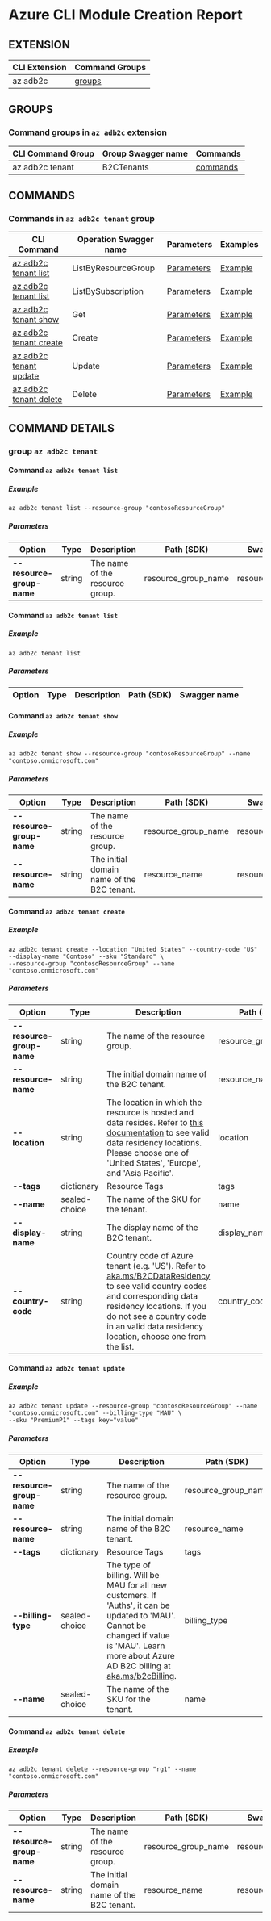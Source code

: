 # Azure CLI Module Creation Report

## EXTENSION
|CLI Extension|Command Groups|
|---------|------------|
|az adb2c|[groups](#CommandGroups)

## GROUPS
### <a name="CommandGroups">Command groups in `az adb2c` extension </a>
|CLI Command Group|Group Swagger name|Commands|
|---------|------------|--------|
|az adb2c tenant|B2CTenants|[commands](#CommandsInB2CTenants)|

## COMMANDS
### <a name="CommandsInB2CTenants">Commands in `az adb2c tenant` group</a>
|CLI Command|Operation Swagger name|Parameters|Examples|
|---------|------------|--------|-----------|
|[az adb2c tenant list](#B2CTenantsListByResourceGroup)|ListByResourceGroup|[Parameters](#ParametersB2CTenantsListByResourceGroup)|[Example](#ExamplesB2CTenantsListByResourceGroup)|
|[az adb2c tenant list](#B2CTenantsListBySubscription)|ListBySubscription|[Parameters](#ParametersB2CTenantsListBySubscription)|[Example](#ExamplesB2CTenantsListBySubscription)|
|[az adb2c tenant show](#B2CTenantsGet)|Get|[Parameters](#ParametersB2CTenantsGet)|[Example](#ExamplesB2CTenantsGet)|
|[az adb2c tenant create](#B2CTenantsCreate)|Create|[Parameters](#ParametersB2CTenantsCreate)|[Example](#ExamplesB2CTenantsCreate)|
|[az adb2c tenant update](#B2CTenantsUpdate)|Update|[Parameters](#ParametersB2CTenantsUpdate)|[Example](#ExamplesB2CTenantsUpdate)|
|[az adb2c tenant delete](#B2CTenantsDelete)|Delete|[Parameters](#ParametersB2CTenantsDelete)|[Example](#ExamplesB2CTenantsDelete)|


## COMMAND DETAILS

### group `az adb2c tenant`
#### <a name="B2CTenantsListByResourceGroup">Command `az adb2c tenant list`</a>

##### <a name="ExamplesB2CTenantsListByResourceGroup">Example</a>
```
az adb2c tenant list --resource-group "contosoResourceGroup"
```
##### <a name="ParametersB2CTenantsListByResourceGroup">Parameters</a> 
|Option|Type|Description|Path (SDK)|Swagger name|
|------|----|-----------|----------|------------|
|**--resource-group-name**|string|The name of the resource group.|resource_group_name|resourceGroupName|

#### <a name="B2CTenantsListBySubscription">Command `az adb2c tenant list`</a>

##### <a name="ExamplesB2CTenantsListBySubscription">Example</a>
```
az adb2c tenant list
```
##### <a name="ParametersB2CTenantsListBySubscription">Parameters</a> 
|Option|Type|Description|Path (SDK)|Swagger name|
|------|----|-----------|----------|------------|
#### <a name="B2CTenantsGet">Command `az adb2c tenant show`</a>

##### <a name="ExamplesB2CTenantsGet">Example</a>
```
az adb2c tenant show --resource-group "contosoResourceGroup" --name "contoso.onmicrosoft.com"
```
##### <a name="ParametersB2CTenantsGet">Parameters</a> 
|Option|Type|Description|Path (SDK)|Swagger name|
|------|----|-----------|----------|------------|
|**--resource-group-name**|string|The name of the resource group.|resource_group_name|resourceGroupName|
|**--resource-name**|string|The initial domain name of the B2C tenant.|resource_name|resourceName|

#### <a name="B2CTenantsCreate">Command `az adb2c tenant create`</a>

##### <a name="ExamplesB2CTenantsCreate">Example</a>
```
az adb2c tenant create --location "United States" --country-code "US" --display-name "Contoso" --sku "Standard" \
--resource-group "contosoResourceGroup" --name "contoso.onmicrosoft.com"
```
##### <a name="ParametersB2CTenantsCreate">Parameters</a> 
|Option|Type|Description|Path (SDK)|Swagger name|
|------|----|-----------|----------|------------|
|**--resource-group-name**|string|The name of the resource group.|resource_group_name|resourceGroupName|
|**--resource-name**|string|The initial domain name of the B2C tenant.|resource_name|resourceName|
|**--location**|string|The location in which the resource is hosted and data resides. Refer to [this documentation](https://aka.ms/B2CDataResidency) to see valid data residency locations. Please choose one of 'United States', 'Europe', and 'Asia Pacific'.|location|location|
|**--tags**|dictionary|Resource Tags|tags|tags|
|**--name**|sealed-choice|The name of the SKU for the tenant.|name|name|
|**--display-name**|string|The display name of the B2C tenant.|display_name|displayName|
|**--country-code**|string|Country code of Azure tenant (e.g. 'US'). Refer to [aka.ms/B2CDataResidency](https://aka.ms/B2CDataResidency) to see valid country codes and corresponding data residency locations. If you do not see a country code in an valid data residency location, choose one from the list.|country_code|countryCode|

#### <a name="B2CTenantsUpdate">Command `az adb2c tenant update`</a>

##### <a name="ExamplesB2CTenantsUpdate">Example</a>
```
az adb2c tenant update --resource-group "contosoResourceGroup" --name "contoso.onmicrosoft.com" --billing-type "MAU" \
--sku "PremiumP1" --tags key="value"
```
##### <a name="ParametersB2CTenantsUpdate">Parameters</a> 
|Option|Type|Description|Path (SDK)|Swagger name|
|------|----|-----------|----------|------------|
|**--resource-group-name**|string|The name of the resource group.|resource_group_name|resourceGroupName|
|**--resource-name**|string|The initial domain name of the B2C tenant.|resource_name|resourceName|
|**--tags**|dictionary|Resource Tags|tags|tags|
|**--billing-type**|sealed-choice|The type of billing. Will be MAU for all new customers. If 'Auths', it can be updated to 'MAU'. Cannot be changed if value is 'MAU'. Learn more about Azure AD B2C billing at [aka.ms/b2cBilling](https://aka.ms/b2cbilling).|billing_type|billingType|
|**--name**|sealed-choice|The name of the SKU for the tenant.|name|name|

#### <a name="B2CTenantsDelete">Command `az adb2c tenant delete`</a>

##### <a name="ExamplesB2CTenantsDelete">Example</a>
```
az adb2c tenant delete --resource-group "rg1" --name "contoso.onmicrosoft.com"
```
##### <a name="ParametersB2CTenantsDelete">Parameters</a> 
|Option|Type|Description|Path (SDK)|Swagger name|
|------|----|-----------|----------|------------|
|**--resource-group-name**|string|The name of the resource group.|resource_group_name|resourceGroupName|
|**--resource-name**|string|The initial domain name of the B2C tenant.|resource_name|resourceName|
